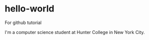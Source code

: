 # hello-world
For github tutorial

I'm a computer science student at Hunter College in New York City.
